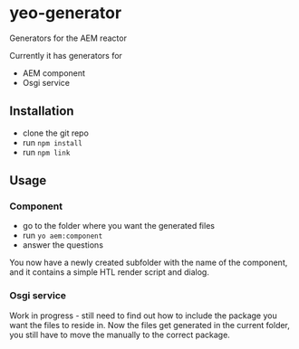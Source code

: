 # yeo-generator

Generators for the AEM reactor

Currently it has generators for 
* AEM component
* Osgi service

## Installation

* clone the git repo
* run ``npm install``
* run ``npm link``

## Usage
### Component
* go to the folder where you want the generated files
* run ``yo aem:component``
* answer the questions

You now have a newly created subfolder with the name of the component, and it contains a simple HTL render script and dialog.
### Osgi service
Work in progress - still need to find out how to include the package you want the files to reside in. Now the files get generated in the current folder, you still have to move the manually to the correct package.